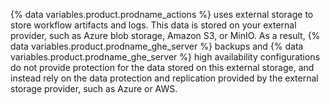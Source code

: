 {% data variables.product.prodname_actions %} uses external storage to store workflow artifacts and logs. This data is stored on your external provider, such as Azure blob storage, Amazon S3, or MinIO. As a result, {% data variables.product.prodname_ghe_server %} backups and {% data variables.product.prodname_ghe_server %} high availability configurations do not provide protection for the data stored on this external storage, and instead rely on the data protection and replication provided by the external storage provider, such as Azure or AWS.
